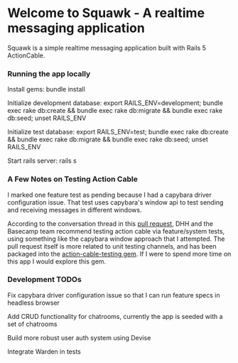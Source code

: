 # Welcome to Squawk - A realtime messaging application

Squawk is a simple realtime messaging application built with Rails 5 ActionCable.


### Running the app locally
Install gems: bundle install

Initialize development database: export RAILS_ENV=development; bundle exec rake db:create && bundle exec rake db:migrate && bundle exec rake db:seed; unset RAILS_ENV

Initialize test database: export RAILS_ENV=test; bundle exec rake db:create && bundle exec rake db:migrate && bundle exec rake db:seed; unset RAILS_ENV

Start rails server: rails s

### A Few Notes on Testing Action Cable
I marked one feature test as pending because I had a capybara driver configuration issue. That test uses capybara's window api to test sending and receiving messages in different windows.

According to the conversation thread in this [pull request](https://github.com/rails/rails/pull/23211), DHH and the Basecamp team recommend testing action cable via feature/system tests, using something like the capybara window approach that I attempted. The pull request itself is more related to unit testing channels, and has been packaged into the [action-cable-testing gem](https://github.com/palkan/action-cable-testing). If I were to spend more time on this app I would explore this gem.

### Development TODOs
Fix capybara driver configuration issue so that I can run feature specs in headless browser

Add CRUD functionality for chatrooms, currently the app is seeded with a set of chatrooms

Build more robust user auth system using Devise

Integrate Warden in tests
 

